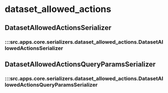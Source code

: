 # dataset_allowed_actions

## DatasetAllowedActionsSerializer

### :::src.apps.core.serializers.dataset_allowed_actions.DatasetAllowedActionsSerializer

## DatasetAllowedActionsQueryParamsSerializer

### :::src.apps.core.serializers.dataset_allowed_actions.DatasetAllowedActionsQueryParamsSerializer

